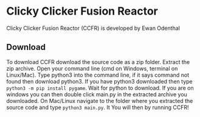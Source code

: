 # Clicky Clicker Fusion Reactor

Clicky Clicker Fusion Reactor (CCFR) is developed by Ewan Odenthal

## Download

To download CCFR download the source code as a zip folder. Extract the zip archive. Open your command line (cmd on Windows, terminal on Linux/Mac). Type python3 into the command line, if it says command not found then download python3. If you have python3 downloaded then type `python3 -m pip install pygame`. Wait for python to download. If you are on windows you can then double click main.py in the extracted archive you downloaded. On Mac/Linux navigate to the folder where you extracted the source code and type `python3 main.py`. It You will then by running CCFR!

